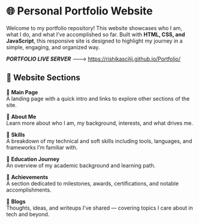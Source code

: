 # 🌐 Personal Portfolio Website

Welcome to my portfolio repository! This website showcases who I am, what I do, and what I’ve accomplished so far. Built with **HTML, CSS, and JavaScript**, this responsive site is designed to highlight my journey in a simple, engaging, and organized way.

***PORTFOLIO LIVE SERVER*** --->   https://rishikascilji.github.io/Portfolio/

## 📁 Website Sections

🔹 **Main Page**  
A landing page with a quick intro and links to explore other sections of the site.

🔹 **About Me**  
Learn more about who I am, my background, interests, and what drives me.

🔹 **Skills**  
A breakdown of my technical and soft skills including tools, languages, and frameworks I’m familiar with.

🔹 **Education Journey**  
An overview of my academic background and learning path.

🔹 **Achievements**  
A section dedicated to milestones, awards, certifications, and notable accomplishments.

🔹 **Blogs**  
Thoughts, ideas, and writeups I’ve shared — covering topics I care about in tech and beyond.
